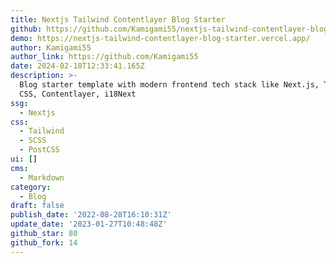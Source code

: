 ```yaml
---
title: Nextjs Tailwind Contentlayer Blog Starter
github: https://github.com/Kamigami55/nextjs-tailwind-contentlayer-blog-starter
demo: https://nextjs-tailwind-contentlayer-blog-starter.vercel.app/
author: Kamigami55
author_link: https://github.com/Kamigami55
date: 2024-02-18T12:33:41.165Z
description: >-
  Blog starter template with modern frontend tech stack like Next.js, Tailwind
  CSS, Contentlayer, i18Next
ssg:
  - Nextjs
css:
  - Tailwind
  - SCSS
  - PostCSS
ui: []
cms:
  - Markdown
category:
  - Blog
draft: false
publish_date: '2022-08-28T16:10:31Z'
update_date: '2023-01-27T10:48:48Z'
github_star: 80
github_fork: 14
---
```

